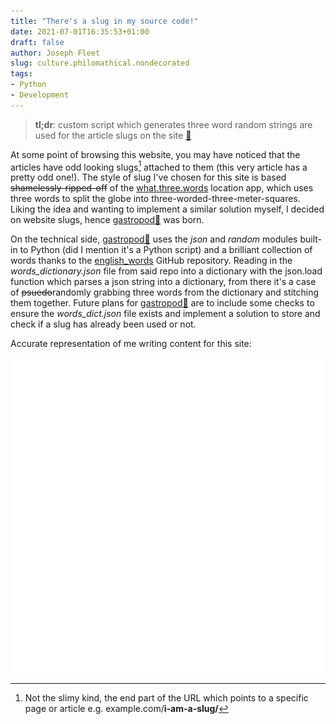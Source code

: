 ```yaml
---
title: "There's a slug in my source code!"
date: 2021-07-01T16:35:53+01:00
draft: false
author: Joseph Fleet
slug: culture.philomathical.nondecorated
tags:
- Python
- Development
---
```


> **tl;dr**: custom script which generates three word random strings are used for the article slugs on the site [🐌](https://github.com/wizardfree/gastropod)

At some point of browsing this website, you may have noticed that the articles have odd looking slugs[^1] attached to them <!--more--> (this very article has a pretty odd one!). The style of slug I've chosen for this site is based ~~shamelessly-ripped-off~~ of the [what.three.words](https://what3words.com/) location app, which uses three words to split the globe into three-worded-three-meter-squares. 
Liking the idea and wanting to implement a similar solution myself, I decided on website slugs, hence [gastropod🐌](https://github.com/wizardfree/gastropod) was born.

On the technical side, [gastropod🐌](https://github.com/wizardfree/gastropod) uses the _json_ and _random_ modules built-in to Python (did I mention it's a Python script) and a brilliant collection of words thanks to the [english_words](https://github.com/dwyl/english-words) GitHub repository. 
Reading in the _words_dictionary.json_ file from said repo into a dictionary with the json.load function which parses a json string into a dictionary, from there it's a case of ~~psuedo~~randomly grabbing three words from the dictionary and stitching them together. 
Future plans for [gastropod🐌](https://github.com/wizardfree/gastropod) are to include some checks to ensure the _words_dict.json_ file exists and implement a solution to store and check if a slug has already been used or not.

Accurate representation of me writing content for this site:

![Animtion of a man moving like a slug](slug.webp "gif")

[^1]: Not the slimy kind, the end part of the URL which points to a specific page or article e.g. example.com/**i-am-a-slug/** 

